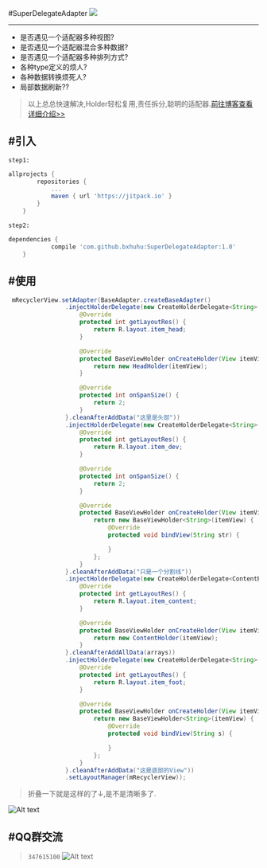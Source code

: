 #SuperDelegateAdapter
[![](https://jitpack.io/v/bxhuhu/SuperDelegateAdapter.svg)](https://jitpack.io/#bxhuhu/SuperDelegateAdapter)

---
- 是否遇见一个适配器多种视图?
- 是否遇见一个适配器混合多种数据?
- 是否遇见一个适配器多种排列方式?
- 各种type定义的烦人?
- 各种数据转换烦死人?
- 局部数据刷新??
> 以上总总快速解决,Holder轻松复用,责任拆分,聪明的适配器.[前往博客查看详细介绍>>][1]


#引入
---
`step1:`
```gradle
allprojects {
		repositories {
			...
			maven { url 'https://jitpack.io' }
		}
	}
```
`step2:`
```gradle
dependencies {
	        compile 'com.github.bxhuhu:SuperDelegateAdapter:1.0'
	}
```
#使用
---

``` java
 mRecyclerView.setAdapter(BaseAdapter.createBaseAdapter()
                .injectHolderDelegate(new CreateHolderDelegate<String>() {
                    @Override
                    protected int getLayoutRes() {
                        return R.layout.item_head;
                    }

                    @Override
                    protected BaseViewHolder onCreateHolder(View itemView) {
                        return new HeadHolder(itemView);
                    }

                    @Override
                    protected int onSpanSize() {
                        return 2;
                    }
                }.cleanAfterAddData("这里是头部"))
                .injectHolderDelegate(new CreateHolderDelegate<String>() {
                    @Override
                    protected int getLayoutRes() {
                        return R.layout.item_dev;
                    }

                    @Override
                    protected int onSpanSize() {
                        return 2;
                    }

                    @Override
                    protected BaseViewHolder onCreateHolder(View itemView) {
                        return new BaseViewHolder<String>(itemView) {
                            @Override
                            protected void bindView(String str) {

                            }
                        };
                    }
                }.cleanAfterAddData("只是一个分割线"))
                .injectHolderDelegate(new CreateHolderDelegate<ContentBean>() {
                    @Override
                    protected int getLayoutRes() {
                        return R.layout.item_content;
                    }

                    @Override
                    protected BaseViewHolder onCreateHolder(View itemView) {
                        return new ContentHolder(itemView);
                    }
                }.cleanAfterAddAllData(arrays))
                .injectHolderDelegate(new CreateHolderDelegate<String>() {
                    @Override
                    protected int getLayoutRes() {
                        return R.layout.item_foot;
                    }

                    @Override
                    protected BaseViewHolder onCreateHolder(View itemView) {
                        return new BaseViewHolder<String>(itemView) {
                            @Override
                            protected void bindView(String s) {

                            }
                        };
                    }
                }.cleanAfterAddData("这是底部的View"))
                .setLayoutManager(mRecyclerView));
```
>折叠一下就是这样的了↓,是不是清晰多了.

![Alt text](https://raw.githubusercontent.com/bxhuhu/SuperDelegateAdapter/master/Screenshots/show.png)

#QQ群交流
---
>`347615100`
>![Alt text](https://raw.githubusercontent.com/bxhuhu/SuperDelegateAdapter/master/Screenshots/qq.png)

[1]:https://www.jianshu.com/p/d25f5106076c